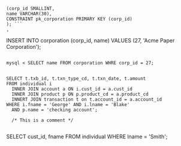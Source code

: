 ```CREATE TABLE corporation 
(corp_id SMALLINT, 
name VARCHAR(30), 
CONSTRAINT pk_corporation PRIMARY KEY (corp_id) 
); ```
,

```
INSERT INTO corporation (corp_id, name) 
VALUES (27, 'Acme Paper Corporation'); 
```

mysql < SELECT name FROM corporation WHRE corp_id = 27; 


SELECT t.txb_id, t.txn_type_cd, t.txn_date, t.amount 
FROM individual i 
  INNER JOIN account a ON i.cust_id = a.cust_id 
  INNER JOIN product p ON p.product_cd = a.product_cd 
  INNERT JOIN transaction t on t.account_id = a.account_id 
WHERE i.fname = 'George' AND i.lname = 'Blake'
  AND p.name = 'checking account'; 
  
  /* This is a comment */
  
  ```
  SELECT cust_id, fname 
  FROM individual 
  WHERE lname = 'Smith'; 
